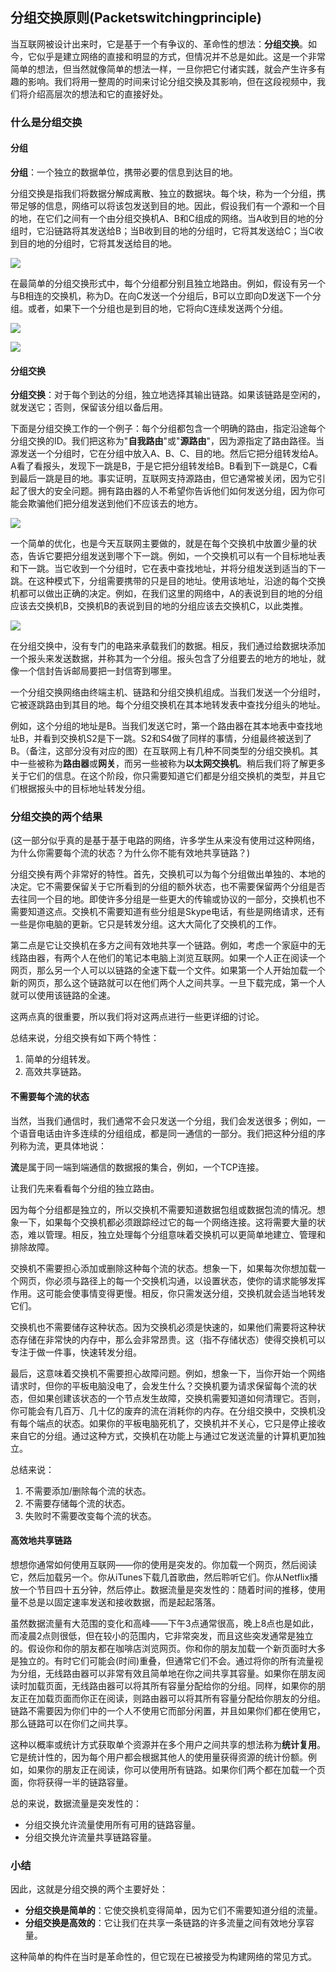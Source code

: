 ## 分组交换原则(Packetswitchingprinciple)

当互联网被设计出来时，它是基于一个有争议的、革命性的想法：**分组交换**。如今，它似乎是建立网络的直接和明显的方式，但情况并不总是如此。这是一个非常简单的想法，但当然就像简单的想法一样，一旦你把它付诸实践，就会产生许多有趣的影响。我们将用一整周的时间来讨论分组交换及其影响，但在这段视频中，我们将介绍高层次的想法和它的直接好处。



### 什么是分组交换

#### 分组

**分组**：一个独立的数据单位，携带必要的信息到达目的地。

分组交换是指我们将数据分解成离散、独立的数据块。每个块，称为一个分组，携带足够的信息，网络可以将该包发送到目的地。因此，假设我们有一个源和一个目的地，在它们之间有一个由分组交换机A、B和C组成的网络。当A收到目的地的分组时，它沿链路将其发送给B；当B收到目的地的分组时，它将其发送给C；当C收到目的地的分组时，它将其发送给目的地。

![](../.gitbook/Unit1-Internet-and-IP/1.6/1.jpg)

在最简单的分组交换形式中，每个分组都分别且独立地路由。例如，假设有另一个与B相连的交换机，称为D。在向C发送一个分组后，B可以立即向D发送下一个分组。或者，如果下一个分组也是到目的地，它将向C连续发送两个分组。

![](../.gitbook/Unit1-Internet-and-IP/1.6/2.jpg)

![](../.gitbook/Unit1-Internet-and-IP/1.6/3.jpg)



#### 分组交换

**分组交换**：对于每个到达的分组，独立地选择其输出链路。如果该链路是空闲的，就发送它；否则，保留该分组以备后用。

下面是分组交换工作的一个例子：每个分组都包含一个明确的路由，指定沿途每个分组交换的ID。我们把这称为"**自我路由**"或"**源路由**"，因为源指定了路由路径。当源发送一个分组时，它在分组中放入A、B、C、目的地。然后它把分组转发给A。A看了看报头，发现下一跳是B，于是它把分组转发给B。B看到下一跳是C，C看到最后一跳是目的地。事实证明，互联网支持源路由，但它通常被关闭，因为它引起了很大的安全问题。拥有路由器的人不希望你告诉他们如何发送分组，因为你可能会欺骗他们把分组发送到他们不应该去的地方。

![](../.gitbook/Unit1-Internet-and-IP/1.6/4.jpg)

一个简单的优化，也是今天互联网主要做的，就是在每个交换机中放置少量的状态，告诉它要把分组发送到哪个下一跳。例如，一个交换机可以有一个目标地址表和下一跳。当它收到一个分组时，它在表中查找地址，并将分组发送到适当的下一跳。在这种模式下，分组需要携带的只是目的地址。使用该地址，沿途的每个交换机都可以做出正确的决定。例如，在我们这里的网络中，A的表说到目的地的分组应该去交换机B，交换机B的表说到目的地的分组应该去交换机C，以此类推。

![](../.gitbook/Unit1-Internet-and-IP/1.6/5.jpg)

在分组交换中，没有专门的电路来承载我们的数据。相反，我们通过给数据块添加一个报头来发送数据，并称其为一个分组。报头包含了分组要去的地方的地址，就像一个信封告诉邮局要把一封信寄到哪里。

一个分组交换网络由终端主机、链路和分组交换机组成。当我们发送一个分组时，它被逐跳路由到其目的地。每个分组交换机在其本地转发表中查找分组头的地址。

例如，这个分组的地址是B。当我们发送它时，第一个路由器在其本地表中查找地址B，并看到交换机S2是下一跳。S2和S4做了同样的事情，分组最终被送到了B。（备注，这部分没有对应的图）在互联网上有几种不同类型的分组交换机。其中一些被称为**路由器**或**网关**，而另一些被称为**以太网交换机**。稍后我们将了解更多关于它们的信息。在这个阶段，你只需要知道它们都是分组交换机的类型，并且它们根据报头中的目标地址转发分组。



### 分组交换的两个结果

(这一部分似乎真的是基于基于电路的网络，许多学生从来没有使用过这种网络，为什么你需要每个流的状态？为什么你不能有效地共享链路？)

分组交换有两个非常好的特性。首先，交换机可以为每个分组做出单独的、本地的决定。它不需要保留关于它所看到的分组的额外状态，也不需要保留两个分组是否去往同一个目的地。即使许多分组是一些更大的传输或协议的一部分，交换机也不需要知道这点。交换机不需要知道有些分组是Skype电话，有些是网络请求，还有一些是你电脑的更新。它只是转发分组。这大大简化了交换机的工作。

第二点是它让交换机在多方之间有效地共享一个链路。例如，考虑一个家庭中的无线路由器，有两个人在他们的笔记本电脑上浏览互联网。如果一个人正在阅读一个网页，那么另一个人可以以链路的全速下载一个文件。如果第一个人开始加载一个新的网页，那么这个链路就可以在他们两个人之间共享。一旦下载完成，第一个人就可以使用该链路的全速。

这两点真的很重要，所以我们将对这两点进行一些更详细的讨论。

总结来说，分组交换有如下两个特性：

1. 简单的分组转发。
2. 高效共享链路。



#### 不需要每个流的状态

当然，当我们通信时，我们通常不会只发送一个分组，我们会发送很多；例如，一个语音电话由许多连续的分组组成，都是同一通信的一部分。我们把这种分组的序列称为流，更具体地说：

**流**是属于同一端到端通信的数据报的集合，例如，一个TCP连接。

让我们先来看看每个分组的独立路由。

因为每个分组都是独立的，所以交换机不需要知道数据包组或数据包流的情况。想象一下，如果每个交换机都必须跟踪经过它的每一个网络连接。这将需要大量的状态，难以管理。相反，独立处理每个分组意味着交换机可以更简单地建立、管理和排除故障。

交换机不需要担心添加或删除这种每个流的状态。想象一下，如果每次你想加载一个网页，你必须与路径上的每一个交换机沟通，以设置状态，使你的请求能够发挥作用。这可能会使事情变得更慢。相反，你只需发送分组，交换机就会适当地转发它们。

交换机也不需要储存这种状态。因为交换机必须是快速的，如果他们需要将这种状态存储在非常快的内存中，那么会非常昂贵。这（指不存储状态）使得交换机可以专注于做一件事，快速转发分组。

最后，这意味着交换机不需要担心故障问题。例如，想象一下，当你开始一个网络请求时，但你的平板电脑没电了，会发生什么？交换机要为请求保留每个流的状态，但如果创建该状态的一个节点发生故障，交换机需要知道如何清理它。否则，你可能会有几百万、几十亿的废弃的流在消耗你的内存。在分组交换中，交换机没有每个端点的状态。如果你的平板电脑死机了，交换机并不关心，它只是停止接收来自它的分组。通过这种方式，交换机在功能上与通过它发送流量的计算机更加独立。

总结来说：

1. 不需要添加/删除每个流的状态。
2. 不需要存储每个流的状态。
3. 失败时不需要改变每个流的状态。



#### 高效地共享链路

想想你通常如何使用互联网——你的使用是突发的。你加载一个网页，然后阅读它，然后加载另一个。你从iTunes下载几首歌曲，然后聆听它们。你从Netflix播放一个节目四十五分钟，然后停止。数据流量是突发性的：随着时间的推移，使用量不总是以固定速率发送和接收数据，而是起起落落。

虽然数据流量有大范围的变化和高峰——下午3点通常很高，晚上8点也是如此，而凌晨2点则很低，但在较小的范围内，它非常突发，而且这些突发通常是独立的。假设你和你的朋友都在咖啡店浏览网页。你和你的朋友加载一个新页面时大多是独立的。有时它们可能会(时间)重叠，但通常它们不会。通过将你的所有流量视为分组，无线路由器可以非常有效且简单地在你之间共享其容量。如果你在朋友阅读时加载页面，无线路由器可以将其所有容量分配给你的分组。同样，如果你的朋友正在加载页面而你正在阅读，则路由器可以将其所有容量分配给你朋友的分组。链路不需要因为你们中的一个人不使用它而部分闲置，并且如果你们都在使用它，那么链路可以在你们之间共享。

这种以概率或统计方式获取单个资源并在多个用户之间共享的想法称为**统计复用**。它是统计性的，因为每个用户都会根据其他人的使用量获得资源的统计份额。例如，如果你的朋友正在阅读，你可以使用所有链路。如果你们两个都在加载一个页面，你将获得一半的链路容量。

总的来说，数据流量是突发性的：
- 分组交换允许流量使用所有可用的链路容量。
- 分组交换允许流量共享链路容量。



### 小结

因此，这就是分组交换的两个主要好处：

- **分组交换是简单的**：它使交换机变得简单，因为它们不需要知道分组的流量。
- **分组交换是高效的**：它让我们在共享一条链路的许多流量之间有效地分享容量。

这种简单的构件在当时是革命性的，但它现在已被接受为构建网络的常见方式。

